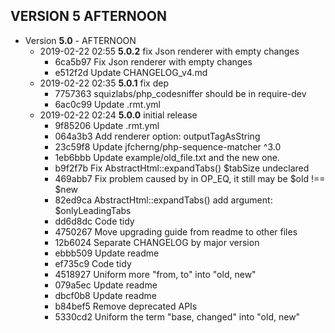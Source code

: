 
## VERSION 5  AFTERNOON

 * Version **5.0** - AFTERNOON
   * 2019-02-22 02:55  **5.0.2**  fix Json renderer with empty changes
      * 6ca5b97 Fix Json renderer with empty changes
      * e512f2d Update CHANGELOG_v4.md
   * 2019-02-22 02:35  **5.0.1**  fix dep
      * 7757363 squizlabs/php_codesniffer should be in require-dev
      * 6ac0c99 Update .rmt.yml
   * 2019-02-22 02:24  **5.0.0**  initial release
      * 9f85206 Update .rmt.yml
      * 064a3b3 Add renderer option: outputTagAsString
      * 23c59f8 Update jfcherng/php-sequence-matcher ^3.0
      * 1eb6bbb Update example/old_file.txt and the new one.
      * b9f2f7b Fix AbstractHtml::expandTabs() $tabSize undeclared
      * 469abb7 Fix problem caused by in OP_EQ, it still may be $old !== $new
      * 82ed9ca AbstractHtml::expandTabs() add argument: $onlyLeadingTabs
      * dd6d8dc Code tidy
      * 4750267 Move upgrading guide from readme to other files
      * 12b6024 Separate CHANGELOG by major version
      * ebbb509 Update readme
      * ef735c9 Code tidy
      * 4518927 Uniform more "from, to" into "old, new"
      * 079a5ec Update readme
      * dbcf0b8 Update readme
      * b84bef5 Remove deprecated APIs
      * 5330cd2 Uniform the term "base, changed" into "old, new"